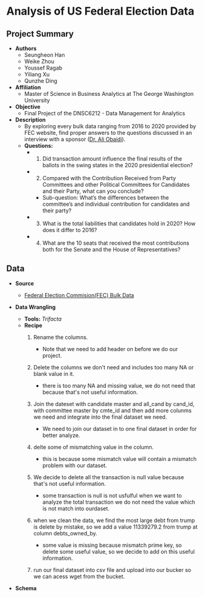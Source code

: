# Analysis of US Federal Election Data

## Project Summary
   * **Authors**
     - Seungheon Han
     - Weike Zhou
     - Youssef Ragab
     - Yiliang Xu
     - Qunzhe Ding
   * **Affiliation**
     - Master of Science in Business Analytics at The George Washington University
   * **Objective**
     - Final Project of the DNSC6212 - Data Management for Analytics
   * **Description**
     - By exploring every bulk data ranging from 2016 to 2020 provided by FEC website, find proper answers to the questions discussed in an interview with a sponsor ([Dr. Ali Obaidi](https://www.coursicle.com/gwu/professors/Ali+Obaidi/)).
     - **Questions:**
       - 1. Did transaction amount influence the final results of the ballots in the swing states in the 2020 presidential election? 
       - 2. Compared with the Contribution Received from Party Committees and other Political Committees for Candidates and their Party, what can you conclude?
         - Sub-question: What’s the differences between the committee’s and individual contribution for candidates and their party?
       - 3. What is the total liabilities that candidates hold in 2020? How does it differ to 2016?
       - 4. What are the 10 seats that received the most contributions both for the Senate and the House of Representatives?

## Data 
   * **Source**
     - [Federal Election Commision(FEC) Bulk Data](https://www.fec.gov/data/browse-data/?tab=bulk-data)
   
   * **Data Wrangling**
     - **Tools:** *Trifacta*
     - **Recipe**
       1. Rename the columns.
          - Note that we need to add header on before we do our project.

       2. Delete the columns we don't need and includes too many NA or blank value in it.
          - there is too many NA and missing value, we do not need that because that's not useful information.

       3. Join the dateset with candidate master and all_cand by cand_id, with committee master by cmte_id and then add more colunms we need and integrate into the final dataset we need.
          - We need to join our dataset in to one final dataset in order for better analyze.

       4. delte some of mismatching value in the column.
          - this is because some mismatch value will contain a mismatch problem with our dataset.

       5. We decide to delete all the transaction is null value because that's not useful information.
          - some transaction is null is not usfulful when we want to analyze the total transaction we do not need the value which is not match into ourdaset.

       6. when we clean the data, we find the most large debt from trump is delete by mistake, so we add a value 11339279.2 from trump at column debts_owned_by.
          - some value is missing because mismatch prime key, so delete some useful value, so we decide to add on this useful information.

       7. run our final dataset into csv file and upload into our bucker so we can acess wget from the bucket.
   * **Schema**
